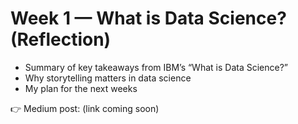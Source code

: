# Week 1 — What is Data Science? (Reflection)

- Summary of key takeaways from IBM’s “What is Data Science?”
- Why storytelling matters in data science
- My plan for the next weeks

👉 Medium post: (link coming soon)
